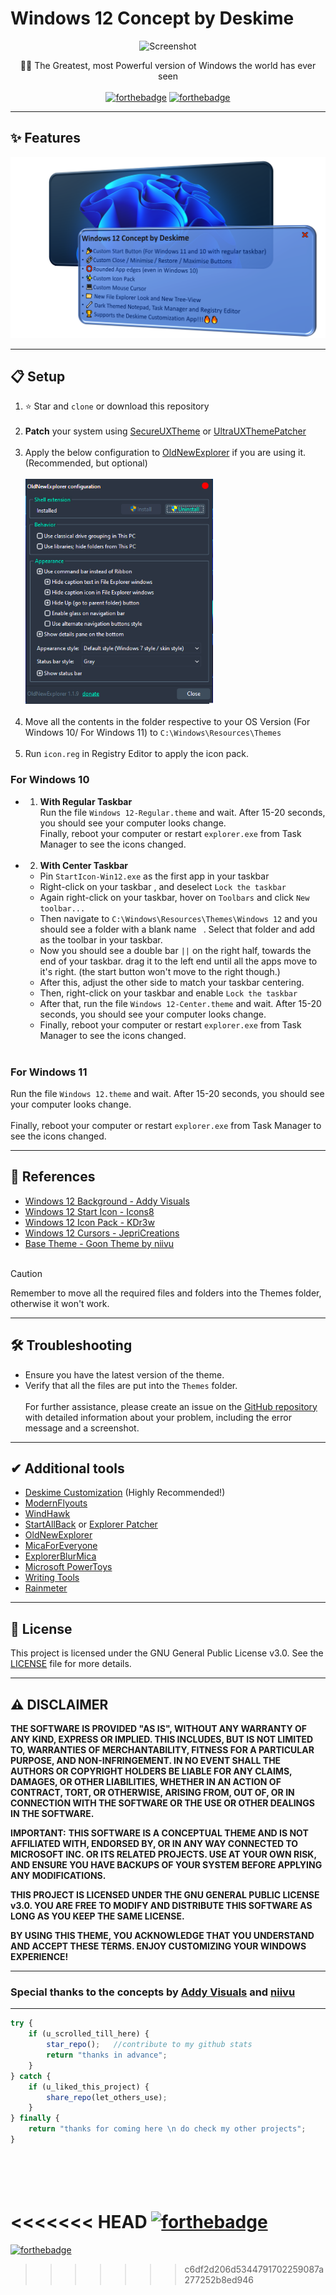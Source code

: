 # Windows 12 Concept by Deskime

<div style="text-align: center;">

![Screenshot](./Banner.png)

💪🏻 The Greatest, most Powerful version of Windows the world has ever seen
<br><br>
[![forthebadge](https://forthebadge.com/images/badges/for-you.svg)](https://forthebadge.com)
[![forthebadge](https://forthebadge.com/images/badges/built-with-love.svg)](https://forthebadge.com)

</div>

------------

## ✨ Features

![Features](./features.png)

---

## 📋 Setup

1. ⭐ Star and `clone` or download this repository
<br><br>
2. **Patch** your system using [SecureUXTheme](https://github.com/namazso/SecureUxTheme) or [UltraUXThemePatcher](https://mhoefs.eu/software_uxtheme.php?lang=en)
<br><br>
3. Apply the below configuration to [OldNewExplorer](https://msfn.org/board/topic/170375-oldnewexplorer-119/) if you are using it. (Recommended, but optional)<br><br>![OldNewExplorerCfg](./OldNewExplorerCfg.png)
<br><br>
4. Move all the contents in the folder respective to your OS Version (For Windows 10/ For Windows 11) to `C:\Windows\Resources\Themes`
<br><br>
5. Run `icon.reg` in Registry Editor to apply the icon pack.

### For Windows 10
- 1. **With Regular Taskbar**<br>
  Run the file `Windows 12-Regular.theme` and wait. After 15-20 seconds, you should see your computer looks change.<br>Finally, reboot your computer or restart `explorer.exe` from Task Manager to see the icons changed.
<br><br>
- 2. **With Center Taskbar**<br>
  - Pin `StartIcon-Win12.exe` as the first app in your taskbar
  - Right-click on your taskbar , and deselect `Lock the taskbar`
  - Again right-click on your taskbar, hover on `Toolbars` and click `New toolbar...`
  - Then navigate to `C:\Windows\Resources\Themes\Windows 12` and you should see a folder with a blank name ` `. Select that folder and add as the toolbar in your taskbar.
  - Now you should see a double bar `||` on the right half, towards the end of your taskbar. drag it to the left end until all the apps move to it's right. (the start button won't move to the right though.)
  -  After this, adjust the other side to match your taskbar centering.
  - Then, right-click on your taskbar and enable `Lock the taskbar`
  - After that, run the file `Windows 12-Center.theme` and wait. After 15-20 seconds, you should see your computer looks change.
  - Finally, reboot your computer or restart `explorer.exe` from Task Manager to see the icons changed.
<br><br>
### For Windows 11
Run the file `Windows 12.theme` and wait. After 15-20 seconds, you should see your computer looks change.
<br><br>
Finally, reboot your computer or restart `explorer.exe` from Task Manager to see the icons changed.

---

## 📃 References
- [Windows 12 Background - Addy Visuals](https://www.youtube.com/watch?v=1k1vz9PD7O4&ab_channel=AddyVisuals)
- [Windows 12 Start Icon - Icons8](https://icons8.com/icon/srWpsuip5wG0/windows-11)
- [Windows 12 Icon Pack - KDr3w](https://www.deviantart.com/kdr3w/art/Matte-758699852)
- [Windows 12 Cursors - JepriCreations](https://www.deviantart.com/jepricreations/art/Windows-11-Cursors-Concept-886489356)
- [Base Theme - Goon Theme by niivu]()
   <br><br>

> [!CAUTION]
> Remember to move all the required files and folders into the Themes folder, otherwise it won't work.

---

## 🛠️ Troubleshooting

- Ensure you have the latest version of the theme.
- Verify that all the files are put into the `Themes` folder.
<br><br>
   For further assistance, please create an issue on the [GitHub repository](https://github.com/Deskime/Windows-12/issues) with detailed information about your problem, including the error message and a screenshot.

---

## ✔ Additional tools

- [Deskime Customization](https://github.com/Deskime/Deskime_Customization) (Highly Recommended!)
- [ModernFlyouts](https://github.com/ModernFlyouts-Community/ModernFlyouts)
- [WindHawk](https://windhawk.net/)
- [StartAllBack]() or [Explorer Patcher]()
- [OldNewExplorer](https://msfn.org/board/topic/170375-oldnewexplorer-119/)
- [MicaForEveryone](https://github.com/MicaForEveryone/MicaForEveryone)
- [ExplorerBlurMica](https://github.com/Maplespe/ExplorerBlurMica)
- [Microsoft PowerToys](https://github.com/microsoft/PowerToys)
- [Writing Tools](https://github.com/theJayTea/WritingTools/)
- [Rainmeter](https://www.rainmeter.net/)
 
---

## 📄 License

This project is licensed under the GNU General Public License v3.0. See the [LICENSE](LICENSE) file for more details.

---

## ⚠️ DISCLAIMER

**THE SOFTWARE IS PROVIDED "AS IS", WITHOUT ANY WARRANTY OF ANY KIND, EXPRESS OR IMPLIED. THIS INCLUDES, BUT IS NOT LIMITED TO, WARRANTIES OF MERCHANTABILITY, FITNESS FOR A PARTICULAR PURPOSE, AND NON-INFRINGEMENT. IN NO EVENT SHALL THE AUTHORS OR COPYRIGHT HOLDERS BE LIABLE FOR ANY CLAIMS, DAMAGES, OR OTHER LIABILITIES, WHETHER IN AN ACTION OF CONTRACT, TORT, OR OTHERWISE, ARISING FROM, OUT OF, OR IN CONNECTION WITH THE SOFTWARE OR THE USE OR OTHER DEALINGS IN THE SOFTWARE.**

**IMPORTANT:** **THIS SOFTWARE IS A CONCEPTUAL THEME AND IS NOT AFFILIATED WITH, ENDORSED BY, OR IN ANY WAY CONNECTED TO MICROSOFT INC. OR ITS RELATED PROJECTS. USE AT YOUR OWN RISK, AND ENSURE YOU HAVE BACKUPS OF YOUR SYSTEM BEFORE APPLYING ANY MODIFICATIONS.**

**THIS PROJECT IS LICENSED UNDER THE GNU GENERAL PUBLIC LICENSE v3.0. YOU ARE FREE TO MODIFY AND DISTRIBUTE THIS SOFTWARE AS LONG AS YOU KEEP THE SAME LICENSE.**

**BY USING THIS THEME, YOU ACKNOWLEDGE THAT YOU UNDERSTAND AND ACCEPT THESE TERMS. ENJOY CUSTOMIZING YOUR WINDOWS EXPERIENCE!**

---
### Special thanks to the concepts by [Addy Visuals](https://www.youtube.com/watch?v=1k1vz9PD7O4&ab_channel=AddyVisuals) and [niivu](https://www.deviantart.com/niivu/art/Windows-12-for-Windows-11-1139654666)

---

```javascript
try {
    if (u_scrolled_till_here) {
        star_repo();   //contribute to my github stats
        return "thanks in advance";
    }
} catch {
    if (u_liked_this_project) {
        share_repo(let_others_use);
    }
} finally {
    return "thanks for coming here \n do check my other projects";
}
```
<br><br>
<<<<<<< HEAD
[![forthebadge](https://forthebadge.com/images/badges/powered-by-coffee.svg)](https://ko-fi.com/deskime)
=======
[![forthebadge](https://forthebadge.com/images/badges/powered-by-coffee.svg)](https://ko-fi.com/deskime)
>>>>>>> c6df2d206d5344791702259087a277252b8ed946